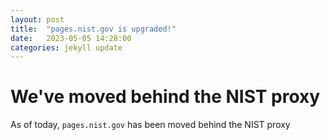 ```yaml
---
layout: post
title:  "pages.nist.gov is upgraded!"
date:   2023-05-05 14:28:00
categories: jekyll update
---
```

# We've moved behind the NIST proxy

As of today, `pages.nist.gov` has been moved behind the NIST proxy
